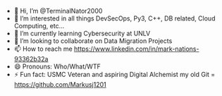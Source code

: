 - 👋 Hi, I’m @TerminalNator2000
- 👀 I’m interested in all things DevSecOps, Py3, C++, DB related, Cloud Computing, etc...
- 🌱 I’m currently learning Cybersecurity at UNLV
- 💞️ I’m looking to collaborate on Data Migration Projects
- 📫 How to reach me https://www.linkedin.com/in/mark-nations-93362b32a 
- 😄 Pronouns: Who/What/WTF
- ⚡ Fun fact: USMC Veteran and aspiring Digital Alchemist my old Git = https://github.com/Markusj1201 

<!---
TerminalNator2000/TerminalNator2000 is a ✨ special ✨ repository because its `README.md` (this file) appears on your GitHub profile.
You can click the Preview link to take a look at your changes.
--->
